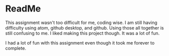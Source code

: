 <html>
<head>
<h1>ReadMe</h1>
<p>This assignment wasn't too difficult for me, coding wise. I am still having difficulty using atom, github desktop, and github. Using those all together is still confusing to me. I liked making this project though. It was a lot of fun.</p>
<p>I had a lot of fun with this assignment even though it took me forever to complete.</p>
</head>
</html>
